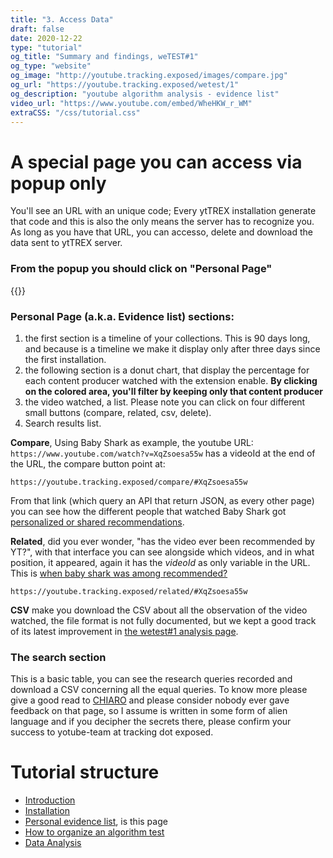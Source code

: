 ```yaml
---
title: "3. Access Data"
draft: false
date: 2020-12-22
type: "tutorial"
og_title: "Summary and findings, weTEST#1"
og_type: "website"
og_image: "http://youtube.tracking.exposed/images/compare.jpg" 
og_url: "https://youtube.tracking.exposed/wetest/1"
og_description: "youtube algorithm analysis - evidence list"
video_url: "https://www.youtube.com/embed/WheHKW_r_WM"
extraCSS: "/css/tutorial.css"
---
```


# A special page you can access via popup only

You'll see an URL with an unique code; Every ytTREX installation generate that code and this is also the only means the server has to recognize you. As long as you have that URL, you can accesso, delete and download the data sent to ytTREX server.

### From the popup you should click on "Personal Page"

{{<bord-img href="/images/popup-opt-in.png">}}

### Personal Page (a.k.a. Evidence list) sections:

1. the first section is a timeline of your collections. This is 90 days long, and because is a timeline we make it display only after three days since the first installation. 
2. the following section is a donut chart, that display the percentage for each content producer watched with the extension enable. **By clicking on the colored area, you'll filter by keeping only that content producer**
3. the video watched, a list. Please note you can click on four different small buttons (compare, related, csv, delete).
4. Search results list.

**Compare**, Using Baby Shark as example, the youtube URL: 
`https://www.youtube.com/watch?v=XqZsoesa55w` 
has a videoId at the end of the URL, the compare button point at:

`https://youtube.tracking.exposed/compare/#XqZsoesa55w`

From that link (which query an API that return JSON, as every other page) you can see how the different people that watched Baby Shark got [personalized or shared recommendations](https://youtube.tracking.exposed/compare/#XqZsoesa55w).

**Related**, did you ever wonder, "has the video ever been recommended by YT?", with that interface you can see alongside which videos, and in what position, it appeared, again it has the _videoId_ as only variable in the URL. This is [when baby shark was among recommended?](https://youtube.tracking.exposed/compare/#XqZsoesa55w)

`https://youtube.tracking.exposed/related/#XqZsoesa55w`


**CSV** make you download the CSV about all the observation of the video watched, the file format is not fully documented, but we kept a good track of its latest improvement in [the wetest#1 analysis page](/wetest/announcement-1/).

### The search section

This is a basic table, you can see the research queries recorded and download a CSV concerning all the equal queries. To know more please give a good read to [CHIARO](/chiaro/start) and please consider nobody ever gave feedback on that page, so I assume is written in some form of alien language and if you decipher the secrets there, please confirm your success to yotube-team at tracking dot exposed.

# Tutorial structure

- [Introduction](/tutorial/1)
- [Installation](/tutorial/2)
- [Personal evidence list](/tutorial/3), is this page
- [How to organize an algorithm test](/tutorial/4)
- [Data Analysis](/tutorial/5)